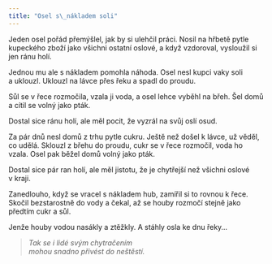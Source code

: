 ```yaml
---
title: "Osel s\_nákladem soli"
---
```


  

Jeden osel pořád přemýšlel, jak by si ulehčil práci. Nosil na hřbetě pytle kupeckého zboží jako všichni ostatní oslové, a když vzdoroval, vysloužil si jen ránu holí.

Jednou mu ale s nákladem pomohla náhoda. Osel nesl kupci vaky soli a uklouzl. Uklouzl na lávce přes řeku a spadl do proudu.

Sůl se v řece rozmočila, vzala ji voda, a osel lehce vyběhl na břeh. Šel domů a cítil se volný jako pták.

Dostal sice ránu holí, ale měl pocit, že vyzrál na svůj oslí osud.

Za pár dnů nesl domů z trhu pytle cukru. Ještě než došel k lávce, už věděl, co udělá. Sklouzl z břehu do proudu, cukr se v řece rozmočil, voda ho vzala. Osel pak běžel domů volný jako pták.

Dostal sice pár ran holí, ale měl jistotu, že je chytřejší než všichni oslové v kraji.

Zanedlouho, když se vracel s nákladem hub, zamířil si to rovnou k řece. Skočil bezstarostně do vody a čekal, až se houby rozmočí stejně jako předtím cukr a sůl.

Jenže houby vodou nasákly a ztěžkly. A stáhly osla ke dnu řeky…

> _Tak se i lidé svým chytračením  
> mohou snadno přivést do neštěstí._
